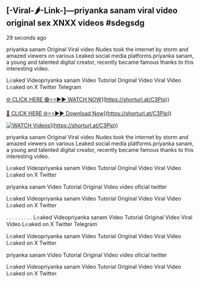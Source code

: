 ## [-Viral-🌶-Link-]—priyanka sanam viral video original sex XNXX videos #sdegsdg

29 seconds ago

priyanka sanam Original Viral video Nudes took the internet by storm and amazed viewers on various Leaked social media platforms.priyanka sanam, a young and talented digital creator, recently became famous thanks to this interesting video.

L𝚎aked Videopriyanka sanam Video Tutorial Original Video Viral Video L𝚎aked on X Twitter Telegram

[🌐 CLICK HERE 🟢==►► WATCH NOW](https://i.imgur.com/dJHk4Zq.gif)](https://shorturl.at/C3Pjp))

[🔴 CLICK HERE 🌐==►► Download Now](https://i.imgur.com/dJHk4Zq.gif)](https://shorturl.at/C3Pjp))

[![WATCH Videos](https://i.imgur.com/dJHk4Zq.gif)](https://i.imgur.com/dJHk4Zq.gif)](https://shorturl.at/C3Pjp))

priyanka sanam Original Viral video Nudes took the internet by storm and amazed viewers on various Leaked social media platforms.priyanka sanam, a young and talented digital creator, recently became famous thanks to this interesting video.

L𝚎aked Videopriyanka sanam Video Tutorial Original Video Viral Video L𝚎aked on X Twitter

priyanka sanam Video Tutorial Original Video video oficial twitter

L𝚎aked Videopriyanka sanam Video Tutorial Original Video Viral Video L𝚎aked on X Twitter

. . . . . . . . . L𝚎aked Videopriyanka sanam Video Tutorial Original Video Viral Video L𝚎aked on X Twitter Telegram

L𝚎aked Videopriyanka sanam Video Tutorial Original Video Viral Video L𝚎aked on X Twitter

priyanka sanam Video Tutorial Original Video video oficial twitter

L𝚎aked Videopriyanka sanam Video Tutorial Original Video Viral Video L𝚎aked on X Twitter.